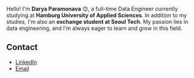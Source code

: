 Hello! I'm **Darya Paramonava** :blush:, a full-time Data Engineer currently studying at **Hamburg University of Applied Sciences**. In addition to my studies, I'm also an **exchange student at Seoul Tech**. My passion lies in data engineering, and I'm always eager to learn and grow in this field.

## Contact

- [LinkedIn](linkedin.com/in/daryaparamonava)
- [Email](mailto:darya.paramonova.95@gmail.com)

